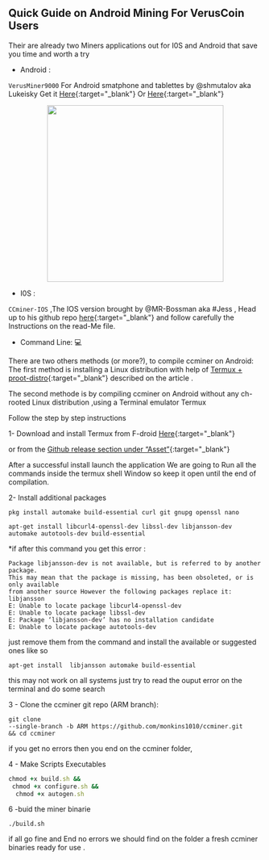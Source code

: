 ## Quick Guide on Android Mining For VerusCoin Users


Their are already two Miners applications out for I0S and Android that save you time and worth a try

- Android :
 
`VerusMiner9000` For Android smatphone and tablettes by @shmutalov aka Lukeisky Get it [Here](https://docs.verus.io/economy/start-mining.html#mobile){:target="\_blank"} Or [Here](https://github.com/shmutalov/VerusMiner9000/releases){:target="\_blank"}

<p align="center">
 <img src="https://cdn.discordapp.com/attachments/793150468091281418/905955333602693220/ezgif.com-gif-maker_8.gif" width="350" height="350"/>
</p>

- I0S :
 
`CCminer-IOS` ,The IOS version brought by @MR-Bossman aka #Jess , Head up to  his github repo [here](https://github.com/Mr-Bossman/CCminer-IOS/releases){:target="\_blank"} and follow carefully the Instructions on the read-Me file.

- Command Line: 💻
 
There are two others methods (or more?), to compile ccminer on Android: The first method is installing a Linux distribution with help of [Termux + proot-distro](https://medium.com/veruscoin/mining-veruscoin-on-smartphone-208dbb06905f){:target="\_blank"} described on the article .

The second methode is by compiling ccminer on Android  without any ch-rooted Linux distribution ,using a Terminal emulator Termux

Follow the step by step instructions

1- Download and install Termux from F-droid [Here](https://f-droid.org/packages/com.termux/){:target="\_blank"}


or from the [Github release section under “Asset”](https://github.com/termux/termux-app/releases){:target="\_blank"}

After a successful install launch the application We are going to Run all the commands inside the termux shell Window so keep it open until the end of compilation.

2- Install additional packages

  ```shell
  pkg install automake build-essential curl git gnupg openssl nano
  ```
 ```shell
apt-get install libcurl4-openssl-dev libssl-dev libjansson-dev
automake autotools-dev build-essential
```

*if after this command you get this error :

```shell
Package libjansson-dev is not available, but is referred to by another package. 
This may mean that the package is missing, has been obsoleted, or is only available 
from another source However the following packages replace it: libjansson 
E: Unable to locate package libcurl4-openssl-dev 
E: Unable to locate package libssl-dev 
E: Package ‘libjansson-dev’ has no installation candidate 
E: Unable to locate package autotools-dev
```

just remove them from the command and install the available or suggested ones like so

```shell
apt-get install  libjansson automake build-essential
```
this may not work on all systems just try to read the ouput error on the terminal and do some search

3 - Clone the ccminer git repo (ARM branch):

```shell
git clone 
--single-branch -b ARM https://github.com/monkins1010/ccminer.git 
&& cd ccminer
```
if you get no errors then you end on the ccminer folder,

4 - Make Scripts Executables

```ruby
chmod +x build.sh && 
 chmod +x configure.sh && 
  chmod +x autogen.sh
```

6 -buid the miner binarie

```shell
./build.sh
```

if all go fine and End no errors we should find on the folder a fresh ccminer binaries ready for use .
